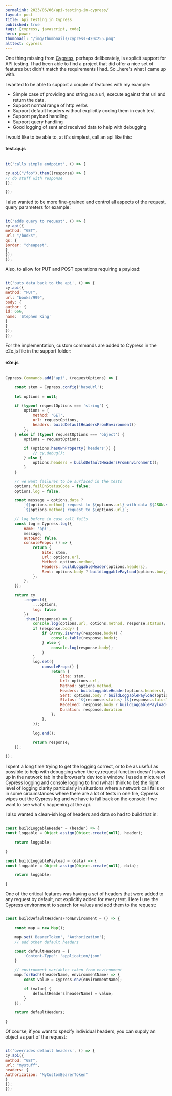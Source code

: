 ```yaml
---
permalink: 2023/06/06/api-testing-in-cypress/
layout: post
title: Api Testing in Cypress
published: true
tags: [cypress, javascript, code]
hero: power
thumbnail: "/img/thumbnails/cypress-420x255.png"
alttext: cypress
---
```


One thing missing from [Cypress](https://cypress.io), perhaps deliberately, is explicit support for API testing. I had been able to find a project that
did offer a nice set of features but didn't match the requirements I had. So...here's what I came up with.

I wanted to be able to support a couple of features with my example:

- Simple case of providing and string as a url, execute against that url and return the data.
- Support normal range of http verbs
- Support default headers without explicitly coding them in each test
- Support payload handling
- Support query handling
- Good logging of sent and received data to help with debugging

I would like to be able to, at it's simplest, call an api like this:

#### test.cy.js

```javascript

it('calls simple endpoint', () => {

cy.api("/foo").then((response) => {
// do stuff with response
});

});

```

I also wanted to be more fine-grained and control all aspects of the request, query parameters for example:

```javascript

it('adds query to request', () => {
cy.api({
method: "GET",
url: "/books",
qs: {
$order: "cheapest",
}
});
});

```

Also, to allow for PUT and POST operations requiring a payload:

```javascript

it('puts data back to the api', () => {
cy.api({
method: "PUT",
url: "books/999",
body: {
author: {
id: 666,
name: 'Stephen King'
}
}
});
});

```

For the implementation, custom commands are added to Cypress in the e2e.js file in the support folder:

#### e2e.js

```javascript

Cypress.Commands.add('api', (requestOptions) => {

    const stem = Cypress.config('baseUrl');

    let options = null;

    if (typeof requestOptions === 'string') {
        options = {
            method: 'GET',
            url: requestOptions,
            headers: buildDefaultHeadersFromEnvironment()
        };
    } else if (typeof requestOptions === 'object') {
        options = requestOptions;

        if (options.hasOwnProperty('headers')) {
            // cy.debug();
        } else {
            options.headers = buildDefaultHeadersFromEnvironment();
        }
    }

    // we want failures to be surfaced in the tests
    options.failOnStatusCode = false;
    options.log = false;

    const message = options.data ?
        `${options.method} request to ${options.url} with data ${JSON.stringify(options.data, null, 2)}` :
        `${options.method} request to ${options.url}`;

    // log before in case call fails
    const log = Cypress.log({
        name: 'api',
        message,
        autoEnd: false,
        consoleProps: () => {
            return {
                Site: stem,
                Url: options.url,
                Method: options.method,
                Headers: buildLoggableHeader(options.headers),
                Sent: options.body ? buildLoggablePayload(options.body) : undefined
            };
        },
    });

    return cy
        .request({
            ...options,
            log: false
        })
        .then((response) => {
            console.log(options.url, options.method, response.status);
            if (response.body) {
                if (Array.isArray(response.body)) {
                    console.table(response.body);
                } else {
                    console.log(response.body);
                }
            }
            log.set({
                consoleProps() {
                    return {
                        Site: stem,
                        Url: options.url,
                        Method: options.method,
                        Headers: buildLoggableHeader(options.headers),
                        Sent: options.body ? buildLoggablePayload(options.body) : undefined,
                        Status: `${response.status} (${response.statusText})`,
                        Received: response.body ? buildLoggablePayload(response.body) : undefined,
                        Duration: response.duration
                    };
                },
            });

            log.end();

            return response;
    });

});

```

I spent a long time trying to get the logging correct, or to be as useful as possible to help
with debugging when the cy.request function doesn't show up in the network tab in the browser's dev tools window. I used
a mixture of Cypress logging and console logging to find (what I think to be) the right level of logging clarity
particularly in situations where a network call fails or in some circumstances where there are a lot of
tests in one file, Cypress wipes out the Cypress log and we have to fall back on the console if we want to see
what's happening at the api.

I also wanted a clean-ish log of headers and data so had to build that in:

```javascript

const buildLoggableHeader = (header) => {
const loggable = Object.assign(Object.create(null), header);

    return loggable;

}

const buildLoggablePayload = (data) => {
const loggable = Object.assign(Object.create(null), data);

    return loggable;

}

```

One of the critical features was having a set of headers that were added to any request by default, not explicitly added
for every test. Here I use the Cypress environment to search for values and add them to the request:

```javascript

const buildDefaultHeadersFromEnvironment = () => {

    const map = new Map();

    map.set('BearerToken', 'Authorization');
    // add other default headers

    const defaultHeaders = {
        'Content-Type': 'application/json'
    }

    // environment variables taken from environment
    map.forEach((headerName, environmentName) => {
        const value = Cypress.env(environmentName);

        if (value) {
            defaultHeaders[headerName] = value;
        }
    });

    return defaultHeaders;

}

```

Of course, if you want to specify individual headers, you can supply an object as part of the request:

```javascript

it('overrides default headers', () => {
cy.api({
method: "GET",
url: "mystuff",
headers: {
Authorization: "MyCustomBearerToken"
}
});
});

```
